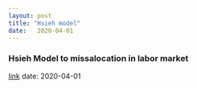 ```yaml
---
layout: post
title: "Hsieh model" 
date:   2020-04-01
---
```


### Hsieh Model to missalocation in labor market

[link](file:///C:/Users/user/Downloads/marcos.html)
date:   2020-04-01

